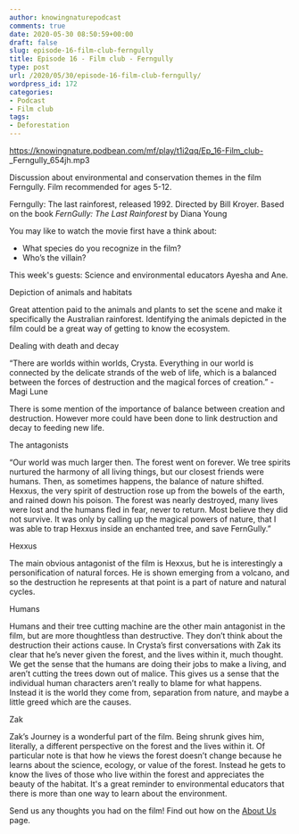 ```yaml
---
author: knowingnaturepodcast
comments: true
date: 2020-05-30 08:50:59+00:00
draft: false
slug: episode-16-film-club-ferngully
title: Episode 16 - Film club - Ferngully
type: post
url: /2020/05/30/episode-16-film-club-ferngully/
wordpress_id: 172
categories:
- Podcast
- Film club
tags:
- Deforestation
---
```


https://knowingnature.podbean.com/mf/play/t1i2qq/Ep_16-Film_club-
_Ferngully_654jh.mp3

Discussion about environmental and conservation themes in the film Ferngully.
Film recommended for ages 5-12.

Ferngully: The last rainforest, released 1992. Directed by Bill Kroyer. Based
on the book _FernGully: The Last Rainforest_ by Diana Young

You may like to watch the movie first have a think about:

  * What species do you recognize in the film?
  * Who’s the villain?

This week's guests: Science and environmental educators Ayesha and Ane.

Depiction of animals and habitats

Great attention paid to the animals and plants to set the scene and make it
specifically the Australian rainforest. Identifying the animals depicted in
the film could be a great way of getting to know the ecosystem.

Dealing with death and decay

“There are worlds within worlds, Crysta. Everything in our world is connected
by the delicate strands of the web of life, which is a balanced between the
forces of destruction and the magical forces of creation.” - Magi Lune

There is some mention of the importance of balance between creation and
destruction. However more could have been done to link destruction and decay
to feeding new life.

The antagonists

“Our world was much larger then. The forest went on forever. We tree spirits
nurtured the harmony of all living things, but our closest friends were
humans. Then, as sometimes happens, the balance of nature shifted. Hexxus, the
very spirit of destruction rose up from the bowels of the earth, and rained
down his poison. The forest was nearly destroyed, many lives were lost and the
humans fled in fear, never to return. Most believe they did not survive. It
was only by calling up the magical powers of nature, that I was able to trap
Hexxus inside an enchanted tree, and save FernGully.”

Hexxus

The main obvious antagonist of the film is Hexxus, but he is interestingly a
personification of natural forces. He is shown emerging from a volcano, and so
the destruction he represents at that point is a part of nature and natural
cycles.

Humans

Humans and their tree cutting machine are the other main antagonist in the
film, but are more thoughtless than destructive. They don’t think about the
destruction their actions cause. In Crysta’s first conversations with Zak its
clear that he’s never given the forest, and the lives within it, much thought.
We get the sense that the humans are doing their jobs to make a living, and
aren’t cutting the trees down out of malice. This gives us a sense that the
individual human characters aren’t really to blame for what happens. Instead
it is the world they come from, separation from nature, and maybe a little
greed which are the causes.

Zak

Zak’s Journey is a wonderful part of the film. Being shrunk gives him,
literally, a different perspective on the forest and the lives within it. Of
particular note is that how he views the forest doesn’t change because he
learns about the science, ecology, or value of the forest. Instead he gets to
know the lives of those who live within the forest and appreciates the beauty
of the habitat. It's a great reminder to environmental educators that there is
more than one way to learn about the environment.

Send us any thoughts you had on the film! Find out how on the [About Us](/about) page.

